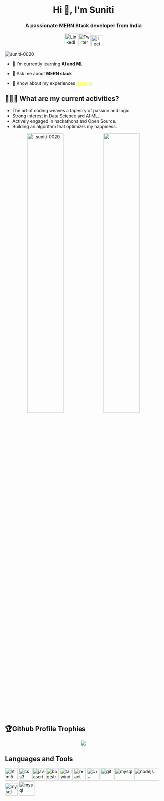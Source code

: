 <h1 align="center">Hi 👋, I'm Suniti</h1>
<h3 align="center">A passionate MERN Stack developer from India</h3>
<p align="center"> 
<a href="https://www.linkedin.com/in/suniti0020/" target="blank"><img src="https://cdn-icons-png.flaticon.com/512/3536/3536505.png" alt="LinkedIn" width="40px"></a>
<a href="https://twitter.com/Suniti_Panwar/" target="blank"><img src="https://cdn-icons-png.flaticon.com/512/2504/2504947.png" alt="Twitter" width="40px"></a>
<a href="https://leetcode.com/suniti_0020/" target="blank"><img src="https://dhyey6602.github.io/assets/lc-icon.png" alt="LeetCode" width="35px" ></a>
          
</p>
<p align="left"> <img src="https://komarev.com/ghpvc/?username=suniti-0020&label=Profile%20views&color=0e75b6&style=flat" alt="suniti-0020" /> </p>

- 🌱 I’m currently learning **AI and ML**

- 💬 Ask me about **MERN stack**

- 📄 Know about my experiences <a href="https://drive.google.com/file/d/1hh4dPOaAyx6WWV06Kv1LIPKA4TlVFkN2/view?usp=drivesdk" target="_blank" style="color: #FFFF00;"> Resume </a>

## 👨🏻‍🏫 What are my current activities?

- The art of coding weaves a tapestry of passion and logic.
- Strong interest in Data Science and AI ML.
- Actively engaged in hackathons and Open Source.
- Building an algorithm that optimizes my happiness.


<p width="100%" align="center">
          <img align="center" width="48%" src="https://github-readme-stats.vercel.app/api?username=suniti-0020&show_icons=true&locale=en" alt="suniti-0020" />
          <img align="center"  width="48%" src="https://github-readme-streak-stats.herokuapp.com/?user=suniti-0020" />
</p>

## 🏆Github Profile Trophies
<p align="center">
          <img src="https://github-profile-trophy.vercel.app/?username=suniti-0020&theme=juicyfresh&column=7&margin-w=15&no-frame=true&no-bg=true" />
</p>

## Languages and Tools
<p align="left"> <a href="https://www.w3.org/html/" target="_blank"> <img src="https://www.w3.org/html/logo/downloads/HTML5_Badge_512.png" alt="html5" width="40" height="40"/> </a> <a href="https://www.w3schools.com/css/" target="_blank"> <img src="https://upload.wikimedia.org/wikipedia/commons/thumb/6/62/CSS3_logo.svg/800px-CSS3_logo.svg.png" alt="css3" width="40" height="40"/> </a> <a href="https://developer.mozilla.org/en-US/docs/Web/JavaScript" target="_blank"> <img src="https://seeklogo.com/images/J/javascript-logo-8892AEFCAC-seeklogo.com.png" alt="javascript" width="40" height="40"/> </a> <a href="https://getbootstrap.com" target="_blank"> <img src="https://getbootstrap.com/docs/5.0/assets/brand/bootstrap-logo.svg" alt="bootstrap" width="40" height="40"/> </a> <a href="https://tailwindcss.com/" target="_blank"> <img src="https://www.vectorlogo.zone/logos/tailwindcss/tailwindcss-icon.svg" alt="tailwind" width="40" height="40"/> </a> <a href="https://reactjs.org/" target="_blank"> <img src="https://cdn4.iconfinder.com/data/icons/logos-3/600/React.js_logo-512.png" alt="react" width="40" height="40"/> </a> <a href="https://cplusplus.com/doc/tutorial/" target="_blank"><img src="https://upload.wikimedia.org/wikipedia/commons/thumb/1/18/ISO_C%2B%2B_Logo.svg/1822px-ISO_C%2B%2B_Logo.svg.png" alt="c++" width="40" height="40"/> </a> <a href="https://git-scm.com/" target="_blank"> <img src="https://www.vectorlogo.zone/logos/git-scm/git-scm-icon.svg" alt="git" width="40" height="40"/> </a> <a href="https://www.mysql.com/" target="_blank"> <img src="https://www.mysql.com/common/logos/logo-mysql-170x115.png" alt="mysql" width="60" height="40"/> </a>
<a href="https://www.mysql.com/" target="_blank"> <img src="https://cdn.freebiesupply.com/logos/large/2x/nodejs-1-logo-png-transparent.png" alt="nodejs" width="80" height="40"/> </a> <a href="https://www.mysql.com/" target="_blank"> <img src="https://seeklogo.com/images/M/mongodb-logo-655F7D542D-seeklogo.com.png" alt="mysql" width="40" height="40"/> </a>  <a href="https://www.mysql.com/" target="_blank"> <img src="https://upload.wikimedia.org/wikipedia/commons/thumb/8/88/Status_iucn_EX_icon.svg/480px-Status_iucn_EX_icon.svg.png" alt="mysql" width="50" height="45"/> </a> </p>
 
</p>
